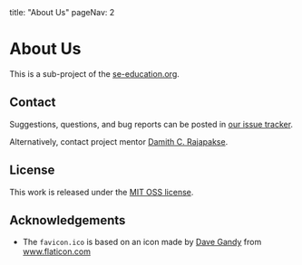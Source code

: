 <frontmatter>
  title: "About Us"
  pageNav: 2
</frontmatter>


# About Us

This is a sub-project of the [se-education.org](https://se-education.org).
<span id="contact-info">

## Contact

Suggestions, questions, and bug reports can be posted in [our issue tracker](https://github.com/se-edu/guide/issues).


Alternatively, contact project mentor [Damith C. Rajapakse](https://www.comp.nus.edu.sg/~damithch).
</span>

## License

This work is released under the [MIT OSS license](https://opensource.org/licenses/MIT).

## Acknowledgements

* The `favicon.ico` is based on an icon made by [Dave Gandy](https://www.flaticon.com/authors/dave-gandy) from www.flaticon.com
